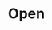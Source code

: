 ---
# This topic lives at
# https://digital.gov/topics/open

# Topic Title
title: "Open"

# description — keep it short and clear
summary: ""

# Weight
weight: 1

# For more information on managing topics,
# see https://github.com/GSA/digitalgov.gov/wiki/topics
---